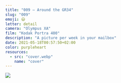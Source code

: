 ```yaml
---
title: "009 — Around the GR34"
slug: "009"
emoji: 😃
letter: detail
camera: "Olympus XA"
film: "Kodak Portra 400"
description: "A picture per week in your mailbox"
date: 2021-05-18T00:57:50+02:00
color: purpleheart
resources:
  - src: "cover.webp"
    name: "cover"
---
```

![](cover)
